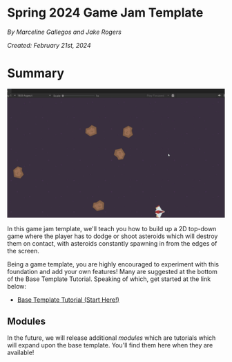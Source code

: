 # Spring 2024 Game Jam Template
*By Marceline Gallegos and Jake Rogers*

*Created: February 21st, 2024*

# Summary

![](./base-res/chpt6-finished-base-project.gif)

In this game jam template, we'll teach you how to build up a 2D top-down game where the player has to dodge or shoot asteroids which will destroy them on contact, with asteroids constantly spawning in from the edges of the screen.

Being a game template, you are highly encouraged to experiment with this foundation and add your own features! Many are suggested at the bottom of the Base Template Tutorial. Speaking of which, get started at the link below:

* [Base Template Tutorial (Start Here!)](./sp24-jam-template-base.md)

## Modules

In the future, we will release additional *modules* which are tutorials which will expand upon the base template. You'll find them here when they are available!